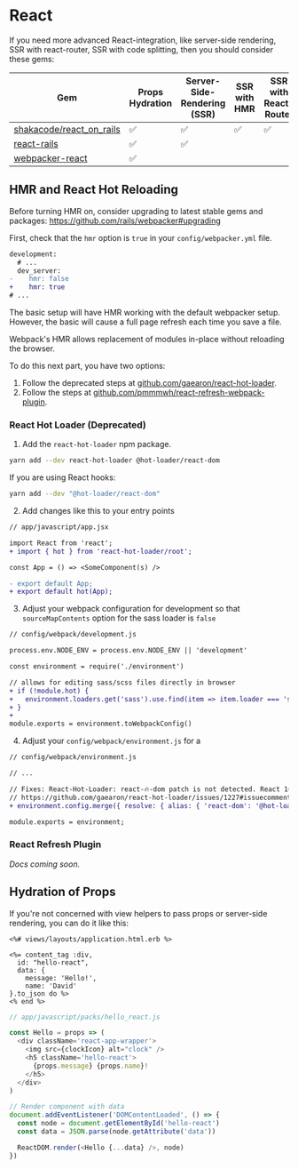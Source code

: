 # React

If you need more advanced React-integration, like server-side rendering, SSR with react-router, SSR with code splitting, then you should consider these gems:

| Gem | Props Hydration | Server-Side-Rendering (SSR) | SSR with HMR | SSR with React-Router | SSR with Code Splitting |
| --- | --------------- | --- | --------------------- | ----------------------| ------------------------|
| [shakacode/react_on_rails](https://github.com/shakacode/react_on_rails) | ✅ | ✅ | ✅ | ✅ | ✅ |
| [react-rails](https://github.com/reactjs/react-rails)  | ✅ | ✅ |  | | | |
| [webpacker-react](https://github.com/renchap/webpacker-react) | ✅ | | | | | |

## HMR and React Hot Reloading

Before turning HMR on, consider upgrading to latest stable gems and packages:
https://github.com/rails/webpacker#upgrading

First, check that the `hmr` option is `true` in your `config/webpacker.yml` file.

```diff
development:
  # ...
  dev_server:
-    hmr: false
+    hmr: true
# ...
```

The basic setup will have HMR working with the default webpacker setup. However, the basic will cause a full page refresh each time you save a file.

Webpack's HMR allows replacement of modules in-place without reloading the browser.

To do this next part, you have two options:

1. Follow the deprecated steps at [github.com/gaearon/react-hot-loader](https://github.com/gaearon/react-hot-loader).
2. Follow the steps at [github.com/pmmmwh/react-refresh-webpack-plugin](https://github.com/pmmmwh/react-refresh-webpack-plugin).


### React Hot Loader (Deprecated)

1. Add the `react-hot-loader` npm package.
  ```sh
  yarn add --dev react-hot-loader @hot-loader/react-dom
  ```

  If you are using React hooks:
  ```sh
  yarn add --dev "@hot-loader/react-dom"
  ```

2. Add changes like this to your entry points

```diff
// app/javascript/app.jsx

import React from 'react';
+ import { hot } from 'react-hot-loader/root';

const App = () => <SomeComponent(s) />

- export default App;
+ export default hot(App);
```

3. Adjust your webpack configuration for development so that `sourceMapContents` option for the sass
loader is `false`

```diff
// config/webpack/development.js

process.env.NODE_ENV = process.env.NODE_ENV || 'development'

const environment = require('./environment')

// allows for editing sass/scss files directly in browser
+ if (!module.hot) {
+   environment.loaders.get('sass').use.find(item => item.loader === 'sass-loader').options.sourceMapContents = false
+ }
+ 
module.exports = environment.toWebpackConfig()
```

4. Adjust your `config/webpack/environment.js` for a 

```diff
// config/webpack/environment.js

// ...

// Fixes: React-Hot-Loader: react-🔥-dom patch is not detected. React 16.6+ features may not work.
// https://github.com/gaearon/react-hot-loader/issues/1227#issuecomment-482139583
+ environment.config.merge({ resolve: { alias: { 'react-dom': '@hot-loader/react-dom' } } });

module.exports = environment;
```

### React Refresh Plugin

_Docs coming soon._ 

## Hydration of Props

If you're not concerned with view helpers to pass props or server-side rendering, you can do it like this:

```erb
<%# views/layouts/application.html.erb %>

<%= content_tag :div,
  id: "hello-react",
  data: {
    message: 'Hello!',
    name: 'David'
}.to_json do %>
<% end %>
```

```js
// app/javascript/packs/hello_react.js

const Hello = props => (
  <div className='react-app-wrapper'>
    <img src={clockIcon} alt="clock" />
    <h5 className='hello-react'>
      {props.message} {props.name}!
    </h5>
  </div>
)

// Render component with data
document.addEventListener('DOMContentLoaded', () => {
  const node = document.getElementById('hello-react')
  const data = JSON.parse(node.getAttribute('data'))

  ReactDOM.render(<Hello {...data} />, node)
})
```

